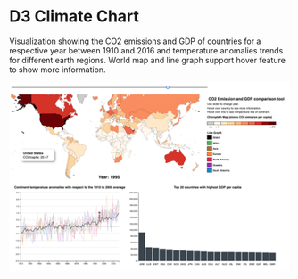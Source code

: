 # D3 Climate Chart

Visualization showing the CO2 emissions and GDP of countries for a respective year between 1910 and 2016 and temperature anomalies trends for different earth regions. World map and line graph support hover feature to show more information.  

![Search](./readme_photos/final.png)
